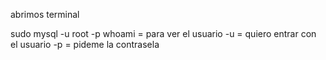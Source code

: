 abrimos terminal

sudo mysql -u root -p
whoami = para ver el usuario
-u = quiero entrar con el usuario
-p = pideme la contrasela

